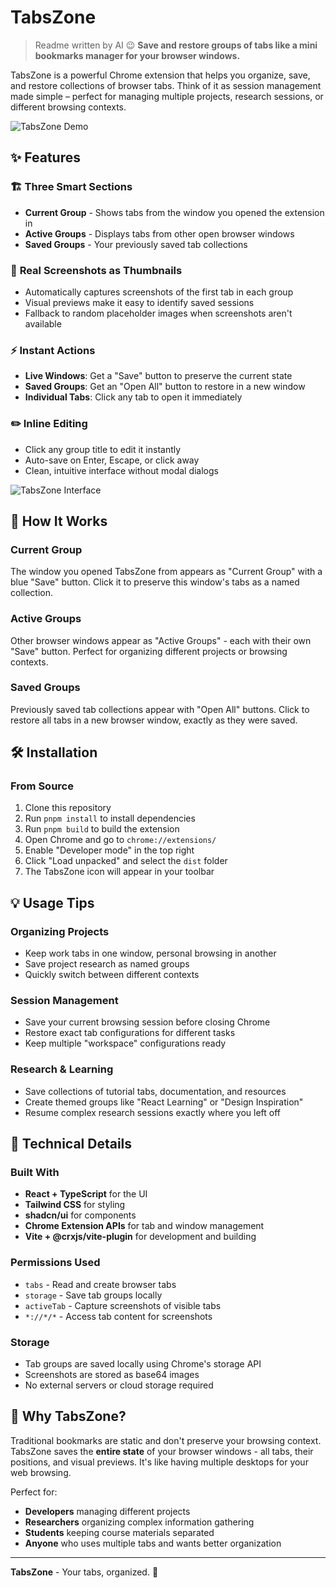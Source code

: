 # TabsZone

> Readme written by AI 😉
> **Save and restore groups of tabs like a mini bookmarks manager for your browser windows.**

TabsZone is a powerful Chrome extension that helps you organize, save, and restore collections of browser tabs. Think of it as session management made simple – perfect for managing multiple projects, research sessions, or different browsing contexts.

![TabsZone Demo](public/demo.png)

## ✨ Features

### 🏗️ **Three Smart Sections**

- **Current Group** - Shows tabs from the window you opened the extension in
- **Active Groups** - Displays tabs from other open browser windows
- **Saved Groups** - Your previously saved tab collections

### 📸 **Real Screenshots as Thumbnails**

- Automatically captures screenshots of the first tab in each group
- Visual previews make it easy to identify saved sessions
- Fallback to random placeholder images when screenshots aren't available

### ⚡ **Instant Actions**

- **Live Windows**: Get a "Save" button to preserve the current state
- **Saved Groups**: Get an "Open All" button to restore in a new window
- **Individual Tabs**: Click any tab to open it immediately

### ✏️ **Inline Editing**

- Click any group title to edit it instantly
- Auto-save on Enter, Escape, or click away
- Clean, intuitive interface without modal dialogs

![TabsZone Interface](public/demo.png)

## 🚀 How It Works

### **Current Group**

The window you opened TabsZone from appears as "Current Group" with a blue "Save" button. Click it to preserve this window's tabs as a named collection.

### **Active Groups**

Other browser windows appear as "Active Groups" - each with their own "Save" button. Perfect for organizing different projects or browsing contexts.

### **Saved Groups**

Previously saved tab collections appear with "Open All" buttons. Click to restore all tabs in a new browser window, exactly as they were saved.

## 🛠️ Installation

### From Source

1. Clone this repository
2. Run `pnpm install` to install dependencies
3. Run `pnpm build` to build the extension
4. Open Chrome and go to `chrome://extensions/`
5. Enable "Developer mode" in the top right
6. Click "Load unpacked" and select the `dist` folder
7. The TabsZone icon will appear in your toolbar

## 💡 Usage Tips

### **Organizing Projects**

- Keep work tabs in one window, personal browsing in another
- Save project research as named groups
- Quickly switch between different contexts

### **Session Management**

- Save your current browsing session before closing Chrome
- Restore exact tab configurations for different tasks
- Keep multiple "workspace" configurations ready

### **Research & Learning**

- Save collections of tutorial tabs, documentation, and resources
- Create themed groups like "React Learning" or "Design Inspiration"
- Resume complex research sessions exactly where you left off

## 🔧 Technical Details

### **Built With**

- **React + TypeScript** for the UI
- **Tailwind CSS** for styling
- **shadcn/ui** for components
- **Chrome Extension APIs** for tab and window management
- **Vite + @crxjs/vite-plugin** for development and building

### **Permissions Used**

- `tabs` - Read and create browser tabs
- `storage` - Save tab groups locally
- `activeTab` - Capture screenshots of visible tabs
- `*://*/*` - Access tab content for screenshots

### **Storage**

- Tab groups are saved locally using Chrome's storage API
- Screenshots are stored as base64 images
- No external servers or cloud storage required

## 🎯 Why TabsZone?

Traditional bookmarks are static and don't preserve your browsing context. TabsZone saves the **entire state** of your browser windows - all tabs, their positions, and visual previews. It's like having multiple desktops for your web browsing.

Perfect for:

- **Developers** managing different projects
- **Researchers** organizing complex information gathering
- **Students** keeping course materials separated
- **Anyone** who uses multiple tabs and wants better organization

---

**TabsZone** - Your tabs, organized. 🚀
